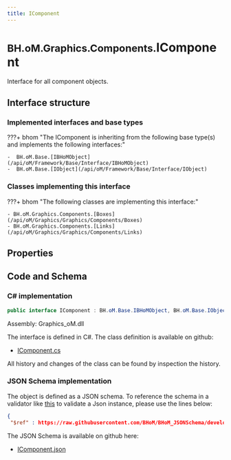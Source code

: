 ```yaml
---
title: IComponent
---
```


# <small>BH.oM.Graphics.Components.</small>**IComponent**

Interface for all component objects.

## Interface structure

### Implemented interfaces and base types

???+ bhom "The IComponent is inheriting from the following base type(s) and implements the following interfaces:"

    -  BH.oM.Base.[IBHoMObject](/api/oM/Framework/Base/Interface/IBHoMObject)
    -  BH.oM.Base.[IObject](/api/oM/Framework/Base/Interface/IObject)


### Classes implementing this interface

???+ bhom "The following classes are implementing this interface:"

    - BH.oM.Graphics.Components.[Boxes](/api/oM/Graphics/Graphics/Components/Boxes)
    - BH.oM.Graphics.Components.[Links](/api/oM/Graphics/Graphics/Components/Links)


## Properties

## Code and Schema

### C# implementation

``` C# title="C#"
public interface IComponent : BH.oM.Base.IBHoMObject, BH.oM.Base.IObject
```

Assembly: Graphics_oM.dll

The interface is defined in C#. The class definition is available on github:

- [IComponent.cs](https://github.com/BHoM/BHoM/blob/develop/Graphics_oM/Components\IComponent.cs)

All history and changes of the class can be found by inspection the history.
### JSON Schema implementation

The object is defined as a JSON schema. To reference the schema in a validator like [this](https://www.jsonschemavalidator.net/) to validate a Json instance, please use the lines below:

``` json title="JSON Schema"
{
 "$ref" : https://raw.githubusercontent.com/BHoM/BHoM_JSONSchema/develop/Graphics_oM/Components/IComponent.json}
```

The JSON Schema is available on github here:

- [IComponent.json](https://github.com/BHoM/BHoM_JSONSchema/blob/develop/Graphics_oM/Components/IComponent.json)
